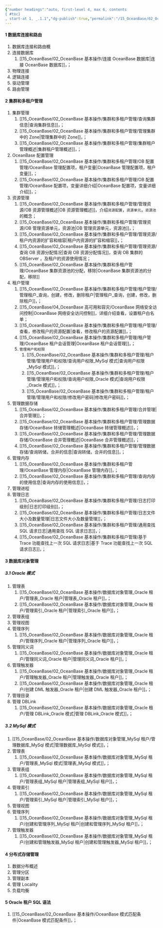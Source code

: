 ```yaml
---
{"number headings":"auto, first-level 4, max 6, contents
{ #toc}
, start-at 1, _.1.1","dg-publish":true,"permalink":"/15_OceanBase/02_OceanBase 基本操作/","dgPassFrontmatter":true}
---
```



#### 1 数据库连接和路由
1. 数据库连接和路由概
3. 连接数据库
	1. [[15_OceanBase/02_OceanBase 基本操作/连接 OceanBase 数据库\|连接 OceanBase 数据库]]，；
4. 物理连接
5. 逻辑连接
6. 驱动管理
7. 路由管理


#### 2 集群和多租户管理
1. 集群管理
	1. [[15_OceanBase/02_OceanBase 基本操作/集群和多租户管理/查询集群信息\|查询集群信息]]，；
	2. [[15_OceanBase/02_OceanBase 基本操作/集群和多租户管理/管理集群中的 Zone\|管理集群中的 Zone]]，；
	3. [[15_OceanBase/02_OceanBase 基本操作/集群和多租户管理/集群租户管理概述\|集群租户管理概述]]，；
2. OceanBase 配置管理
	1. [[15_OceanBase/02_OceanBase 基本操作/集群和多租户管理/OB 配置管理/OceanBase 管理配置项，租户变量\|OceanBase 管理配置项，租户变量]]，；
	2. [[15_OceanBase/02_OceanBase 基本操作/集群和多租户管理/OB 配置管理/OceanBase 配置项，变量详细介绍\|OceanBase 配置项，变量详细介绍]]，；
3. 资源管理
	1. [[15_OceanBase/02_OceanBase 基本操作/集群和多租户管理/管理资源/OB 资源管理概述\|OB 资源管理概述]]，介绍`资源配置`，`资源单元`，`资源池`的概念；
	3. [[15_OceanBase/02_OceanBase 基本操作/集群和多租户管理/管理资源/OB 管理资源单元，资源池\|OB 管理资源单元，资源池]]，；
	5. [[15_OceanBase/02_OceanBase 基本操作/集群和多租户管理/管理资源/租户内资源的扩容和缩容\|租户内资源的扩容和缩容]]，；
	6. [[15_OceanBase/02_OceanBase 基本操作/集群和多租户管理/管理资源/查询 OB 资源分配情况\|查询 OB 资源分配情况]]，查询 OB 集群的 OBServer ，及租户的资源使用情况；
	7. [[15_OceanBase/02_OceanBase 基本操作/集群和多租户管理/OceanBase 集群资源池的分配，移除\|OceanBase 集群资源池的分配，移除]]
4. 租户管理
	1. [[15_OceanBase/02_OceanBase 基本操作/集群和多租户管理/租户管理/管理租户_查询，创建，修改，删除租户\|管理租户_查询，创建，修改，删除租户]]，；
	4. [[15_OceanBase/04_OceanBase 高可用和容灾/OceanBase 网络安全访问控制\|OceanBase 网络安全访问控制]]，详细介绍查看，设置租户白名单；
	5. [[15_OceanBase/02_OceanBase 基本操作/集群和多租户管理/租户管理/查看，修改租户的资源配置\|查看，修改租户的资源配置]]，；
	6. [[15_OceanBase/02_OceanBase 基本操作/集群和多租户管理/租户管理/OceanBase 租户会话管理\|OceanBase 租户会话管理]]，；
	7. `管理用户和权限`
		1. [[15_OceanBase/02_OceanBase 基本操作/集群和多租户管理/租户管理/管理用户和权限/查询用户权限_MySql 模式\|查询用户权限_MySql 模式]]，；
		2. [[15_OceanBase/02_OceanBase 基本操作/集群和多租户管理/租户管理/管理用户和权限/查询用户权限_Oracle 模式\|查询用户权限_Oracle 模式]]，；
		3. [[15_OceanBase/02_OceanBase 基本操作/集群和多租户管理/租户管理/管理用户和权限/修改用户密码\|修改用户密码]]，； 
5. 管理数据存储
	1. [[15_OceanBase/02_OceanBase 基本操作/集群和多租户管理/合并管理\|合并管理]]，；
	2. [[15_OceanBase/02_OceanBase 基本操作/集群和多租户管理/管理数据存储/OceanBase 转储管理概述\|OceanBase 转储管理概述]]，；
	3. [[15_OceanBase/02_OceanBase 基本操作/集群和多租户管理/管理数据存储/OceanBase 合并管理概述\|OceanBase 合并管理概述]]，；
	4. [[15_OceanBase/02_OceanBase 基本操作/集群和多租户管理/管理数据存储/查询转储，合并的信息\|查询转储，合并的信息]]，；
6. 管理内存
	1. [[15_OceanBase/02_OceanBase 基本操作/集群和多租户管理/OceanBase 管理内存\|OceanBase 管理内存]]，；
	2. [[15_OceanBase/02_OceanBase 基本操作/集群和多租户管理/查询内存的使用信息\|查询内存的使用信息]]，；
7. 管理进程
8. 管理日志
	1. [[15_OceanBase/02_OceanBase 基本操作/集群和多租户管理/日志打印级别\|日志打印级别]]，；
	2. [[15_OceanBase/02_OceanBase 基本操作/集群和多租户管理/日志文件大小及数量管理\|日志文件大小及数量管理]]，；
	3. [[15_OceanBase/02_OceanBase 基本操作/集群和多租户管理/通用查找 SQL 请求日志\|通用查找 SQL 请求日志]]，；
	4. [[15_OceanBase/02_OceanBase 基本操作/集群和多租户管理/基于 Trace 功能查找上一次 SQL 请求日志\|基于 Trace 功能查找上一次 SQL 请求日志]]，；


#### 3 数据库对象管理
##### 3.1 Oracle 模式
1. 管理表
	1. [[15_OceanBase/02_OceanBase 基本操作/数据库对象管理_Oracle 租户/管理表_Oracle 租户\|管理表_Oracle 租户]]，；
	2. [[15_OceanBase/02_OceanBase 基本操作/数据库对象管理_Oracle 租户/管理索引_Oracle 租户\|管理索引_Oracle 租户]]，；
2. 管理表组
3. 管理视图
4. 管理序列
	1. [[15_OceanBase/02_OceanBase 基本操作/数据库对象管理_Oracle 租户/管理序列_Oracle 租户\|管理序列_Oracle 租户]]，；
5. 管理同义词
	1. [[15_OceanBase/02_OceanBase 基本操作/数据库对象管理_Oracle 租户/管理同义词_Oracle 租户\|管理同义词_Oracle 租户]]，；
6. 管理触发器
	1. [[15_OceanBase/02_OceanBase 基本操作/数据库对象管理_Oracle 租户/管理触发器_Oracle 租户\|管理触发器_Oracle 租户]]，；
	2. [[15_OceanBase/02_OceanBase 基本操作/数据库对象管理_Oracle 租户/创建 DML 触发器_Oracle 租户\|创建 DML 触发器_Oracle 租户]]，；
7. 管理目录
8. 管理 DBLink
	1. [[15_OceanBase/02_OceanBase 基本操作/数据库对象管理_Oracle 租户/管理 DBLink_Oracle 模式\|管理 DBLink_Oracle 模式]]，；

##### 3.2 MySql 模式
1. [[15_OceanBase/02_OceanBase 基本操作/数据库对象管理_MySql 租户/管理数据库_MySql 模式\|管理数据库_MySql 模式]]，；
2. 管理表
	1. [[15_OceanBase/02_OceanBase 基本操作/数据库对象管理_MySql 租户/管理表_MySql 模式\|管理表_MySql 模式]]，；
3. 管理表组
	1. [[15_OceanBase/02_OceanBase 基本操作/数据库对象管理_MySql 租户/管理表组_MySql 租户\|管理表组_MySql 租户]]，；
4. 管理索引
	1. [[15_OceanBase/02_OceanBase 基本操作/数据库对象管理_MySql 租户/管理索引_MySql 租户\|管理索引_MySql 租户]]，；
5. 管理视图
6. 管理序列
	1. [[15_OceanBase/02_OceanBase 基本操作/数据库对象管理_MySql 租户/创建和管理序列_MySql 租户\|创建和管理序列_MySql 租户]]，；
7. 管理触发器
	1. [[15_OceanBase/02_OceanBase 基本操作/数据库对象管理_MySql 租户/创建和管理触发器_MySql 租户\|创建和管理触发器_MySql 租户]]，；


#### 4 分布式存储管理
1. 数据分布概述
2. 管理分区
3. 管理副本
4. 管理 Locality
5. 负载均衡

#### 5 Oracle 租户 SQL 语法
1. [[15_OceanBase/02_OceanBase 基本操作/OceanBase 模式匹配条件\|OceanBase 模式匹配条件]]，；

